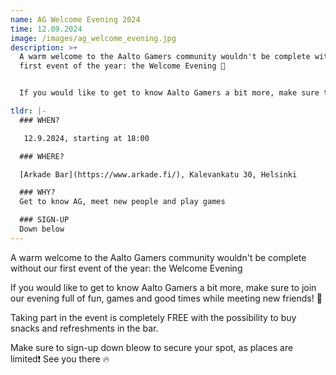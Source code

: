 ```yaml
---
name: AG Welcome Evening 2024
time: 12.09.2024
image: /images/ag_welcome_evening.jpg
description: >+
  A warm welcome to the Aalto Gamers community wouldn't be complete without our
  first event of the year: the Welcome Evening 🎉


  If you would like to get to know Aalto Gamers a bit more, make sure to join our evening full of fun, games and good times while meeting new friends! 🫶

tldr: |-
  ### WHEN?

   12.9.2024, starting at 18:00

  ### WHERE?

  [Arkade Bar](https://www.arkade.fi/), Kalevankatu 30, Helsinki

  ### WHY?
  Get to know AG, meet new people and play games

  ### SIGN-UP
  Down below
---
```

A warm welcome to the Aalto Gamers community wouldn't be complete without our first event of the year: the Welcome Evening 

If you would like to get to know Aalto Gamers a bit more, make sure to join our evening full of fun, games and good times while meeting new friends! 🫶

Taking part in the event is completely FREE with the possibility to buy snacks and refreshments in the bar. 

Make sure to sign-up down bleow to secure your spot, as places are limited❗
See you there 🔥